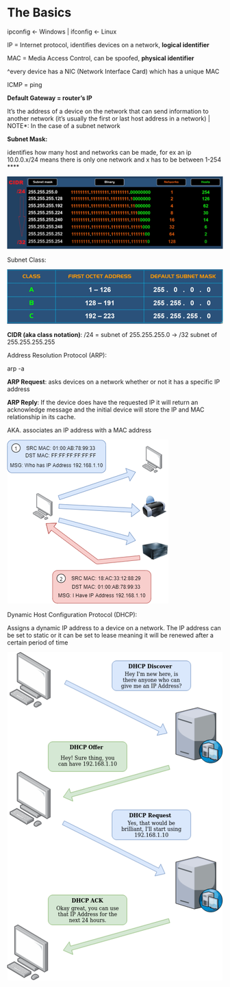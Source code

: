 # The Basics

ipconfig ← Windows | ifconfig ← Linux

IP = Internet protocol, identifies devices on a network, **logical identifier**

MAC = Media Access Control, can be spoofed, **physical identifier**

^every device has a NIC (Network Interface Card) which has a unique MAC

ICMP = ping 

**Default Gateway = router’s IP** 

It’s the address of a device on the network that can send information to another network (it’s usually the first or last host address in a network) | NOTE*: In the case of a subnet network 

**Subnet Mask:** 

identifies how many host and networks can be made, for ex an ip 10.0.0.x/24 means there is only one network and x has to be between 1-254 ****

![Untitled](The%20Basics%20e0842de49ec64801b750170345beac88/Untitled.png)

Subnet Class:

![Untitled](The%20Basics%20e0842de49ec64801b750170345beac88/Untitled%201.png)

**CIDR (aka class notation)**: /24 = subnet of 255.255.255.0 → /32 subnet of 255.255.255.255

Address Resolution Protocol (ARP):

arp -a

**ARP Request**: asks devices on a network whether or not it has a specific IP address

**ARP Reply**: If the device does have the requested IP it will return an acknowledge message and the initial device will store the IP and MAC relationship in its cache.

AKA. associates an IP address with a MAC address

![Untitled](The%20Basics%20e0842de49ec64801b750170345beac88/Untitled%202.png)

Dynamic Host Configuration Protocol (DHCP):

Assigns a dynamic IP address to a device on a network. The IP address can be set to static or it can be set to lease meaning it will be renewed after a certain period of time

![Untitled](The%20Basics%20e0842de49ec64801b750170345beac88/Untitled%203.png)